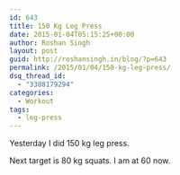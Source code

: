 ```yaml
---
id: 643
title: 150 Kg Leg Press
date: 2015-01-04T05:15:25+00:00
author: Roshan Singh
layout: post
guid: http://roshansingh.in/blog/?p=643
permalink: /2015/01/04/150-kg-leg-press/
dsq_thread_id:
  - "3388179294"
categories:
  - Workout
tags:
  - leg-press
---
```

Yesterday I did 150 kg leg press.

<span class="embed-youtube" style="text-align:center; display: block;"></span>

Next target is 80 kg squats. I am at 60 now.
